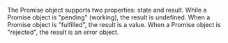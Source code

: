 The Promise object supports two properties: state and result. While a Promise object is "pending" (working), the result is undefined. When a Promise object is "fulfilled", the result is a value. When a Promise object is "rejected", the result is an error object.

